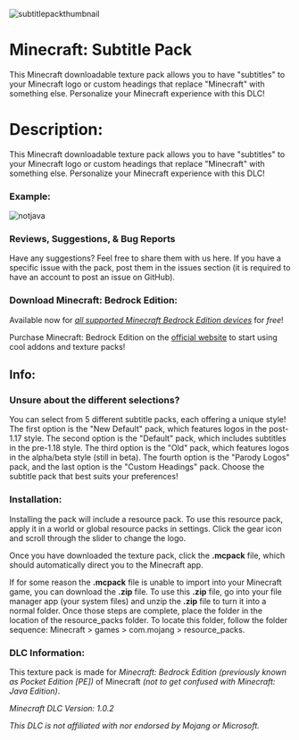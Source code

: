 ![subtitlepackthumbnail](https://github.com/ArchivedCodeGITHUB/Minecraft-Subtitle-Pack/assets/152086313/da54663c-37a2-4275-b29f-ed314e2f0c2c)

# Minecraft: Subtitle Pack
This Minecraft downloadable texture pack allows you to have "subtitles" to your Minecraft logo or custom headings that replace "Minecraft" with something else. Personalize your Minecraft experience with this DLC!

# Description:
This Minecraft downloadable texture pack allows you to have "subtitles" to your Minecraft logo or custom headings that replace "Minecraft" with something else. Personalize your Minecraft experience with this DLC!

### Example:
![notjava](https://github.com/ArchivedCodeGITHUB/Minecraft-Subtitle-Pack/assets/152086313/718171b5-85a8-437b-8ad8-ab61a6e86f3c)
 
### Reviews, Suggestions, & Bug Reports 
Have any suggestions? Feel free to share them with us here. If you have a specific issue with the pack, post them in the issues section (it is required to have an account to post an issue on GitHub).

### Download Minecraft: Bedrock Edition:
Available now for [*_all supported Minecraft Bedrock Edition devices_*](https://www.minecraft.net/en-us/article/java-or-bedrock-edition#:~:text=While%20the%20Java%20Edition%20is%20only%20available%20on,Android%2C%20iOS%2C%20Windows%20Mobile%20and%20Samsung%20Gear%20VR.) for *free*!

Purchase Minecraft: Bedrock Edition on the [official website](https://www.minecraft.net/en-us/about-minecraft) to start using cool addons and texture packs!

## Info:
### Unsure about the different selections?
You can select from 5 different subtitle packs, each offering a unique style! The first option is the "New Default" pack, which features logos in the post-1.17 style. The second option is the "Default" pack, which includes subtitles in the pre-1.18 style. The third option is the "Old" pack, which features logos in the alpha/beta style (still in beta). The fourth option is the "Parody Logos" pack, and the last option is the "Custom Headings" pack. Choose the subtitle pack that best suits your preferences!

### Installation:
Installing the pack will include a resource pack. To use this resource pack, apply it in a world or global resource packs in settings. Click the gear icon and scroll through the slider to change the logo.

Once you have downloaded the texture pack, click the **.mcpack** file, which should automatically direct you to the Minecraft app.

If for some reason the __.mcpack__ file is unable to import into your Minecraft game, you can download the **.zip** file. To use this **.zip** file, go into your file manager app (your system files) and unzip the **.zip** file to turn it into a normal folder. Once those steps are complete, place the folder in the location of the resource_packs folder. To locate this folder, follow the folder sequence: Minecraft > games > com.mojang > resource_packs.

### DLC Information:
This texture pack is made for *Minecraft: Bedrock Edition (previously known as Pocket Edition [PE])* of Minecraft *(not to get confused with Minecraft: Java Edition)*.

*Minecraft DLC Version: 1.0.2*

*This DLC is not affiliated with nor endorsed by Mojang or Microsoft.*
